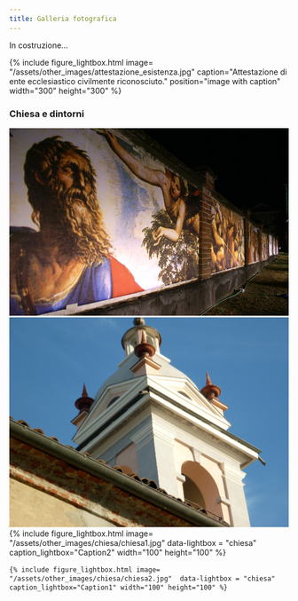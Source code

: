 ```yaml
---
title: Galleria fotografica
---
```


In costruzione...

{% include figure_lightbox.html image= "/assets/other_images/attestazione_esistenza.jpg" caption="Attestazione di ente ecclesiastico civilmente riconosciuto." position="image with caption" width="300" height="300" %}


### Chiesa e dintorni

<div class="gg-container">
    <div class="gg-box">
        <img src="/assets/other_images/chiesa/chiesa1.jpg">
        <img src="/assets/other_images/chiesa/chiesa2.jpg">
    </div>
</div>

<div>
    {% include figure_lightbox.html image= "/assets/other_images/chiesa/chiesa1.jpg" data-lightbox = "chiesa" caption_lightbox="Caption2" width="100" height="100" %}

    {% include figure_lightbox.html image= "/assets/other_images/chiesa/chiesa2.jpg"  data-lightbox = "chiesa" caption_lightbox="Caption1" width="100" height="100" %}

</div>
